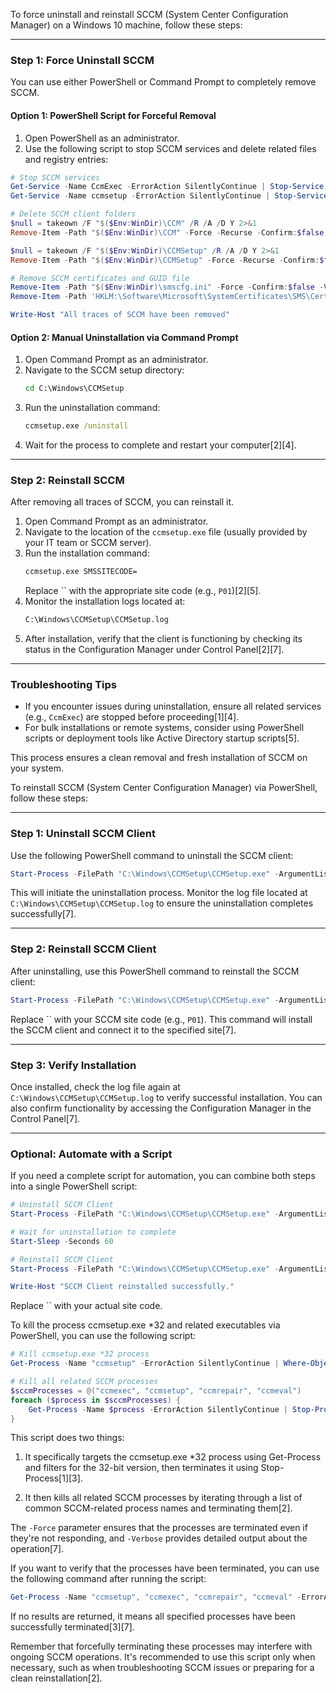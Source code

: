 To force uninstall and reinstall SCCM (System Center Configuration Manager) on a Windows 10 machine, follow these steps:

---

### **Step 1: Force Uninstall SCCM**
You can use either PowerShell or Command Prompt to completely remove SCCM.

#### **Option 1: PowerShell Script for Forceful Removal**
1. Open PowerShell as an administrator.
2. Use the following script to stop SCCM services and delete related files and registry entries:

```powershell
# Stop SCCM services
Get-Service -Name CcmExec -ErrorAction SilentlyContinue | Stop-Service -Force -Verbose
Get-Service -Name ccmsetup -ErrorAction SilentlyContinue | Stop-Service -Force -Verbose

# Delete SCCM client folders
$null = takeown /F "$($Env:WinDir)\CCM" /R /A /D Y 2>&1
Remove-Item -Path "$($Env:WinDir)\CCM" -Force -Recurse -Confirm:$false -Verbose -ErrorAction SilentlyContinue

$null = takeown /F "$($Env:WinDir)\CCMSetup" /R /A /D Y 2>&1
Remove-Item -Path "$($Env:WinDir)\CCMSetup" -Force -Recurse -Confirm:$false -Verbose -ErrorAction SilentlyContinue

# Remove SCCM certificates and GUID file
Remove-Item -Path "$($Env:WinDir)\smscfg.ini" -Force -Confirm:$false -Verbose -ErrorAction SilentlyContinue
Remove-Item -Path 'HKLM:\Software\Microsoft\SystemCertificates\SMS\Certificates\*' -Force -Confirm:$false -Verbose -ErrorAction SilentlyContinue

Write-Host "All traces of SCCM have been removed"
```

#### **Option 2: Manual Uninstallation via Command Prompt**
1. Open Command Prompt as an administrator.
2. Navigate to the SCCM setup directory:
   ```cmd
   cd C:\Windows\CCMSetup
   ```
3. Run the uninstallation command:
   ```cmd
   ccmsetup.exe /uninstall
   ```
4. Wait for the process to complete and restart your computer[2][4].

---

### **Step 2: Reinstall SCCM**
After removing all traces of SCCM, you can reinstall it.

1. Open Command Prompt as an administrator.
2. Navigate to the location of the `ccmsetup.exe` file (usually provided by your IT team or SCCM server).
3. Run the installation command:
   ```cmd
   ccmsetup.exe SMSSITECODE=
   ```
   Replace `` with the appropriate site code (e.g., `P01`)[2][5].
4. Monitor the installation logs located at:
   ```cmd
   C:\Windows\CCMSetup\CCMSetup.log
   ```
5. After installation, verify that the client is functioning by checking its status in the Configuration Manager under Control Panel[2][7].

---

### **Troubleshooting Tips**
- If you encounter issues during uninstallation, ensure all related services (e.g., `CcmExec`) are stopped before proceeding[1][4].
- For bulk installations or remote systems, consider using PowerShell scripts or deployment tools like Active Directory startup scripts[5].

This process ensures a clean removal and fresh installation of SCCM on your system.





To reinstall SCCM (System Center Configuration Manager) via PowerShell, follow these steps:

---

### **Step 1: Uninstall SCCM Client**
Use the following PowerShell command to uninstall the SCCM client:

```powershell
Start-Process -FilePath "C:\Windows\CCMSetup\CCMSetup.exe" -ArgumentList "/uninstall" -Wait -NoNewWindow
```

This will initiate the uninstallation process. Monitor the log file located at `C:\Windows\CCMSetup\CCMSetup.log` to ensure the uninstallation completes successfully[7].

---

### **Step 2: Reinstall SCCM Client**
After uninstalling, use this PowerShell command to reinstall the SCCM client:

```powershell
Start-Process -FilePath "C:\Windows\CCMSetup\CCMSetup.exe" -ArgumentList "SMSSITECODE=" -Wait -NoNewWindow
```

Replace `` with your SCCM site code (e.g., `P01`). This command will install the SCCM client and connect it to the specified site[7].

---

### **Step 3: Verify Installation**
Once installed, check the log file again at `C:\Windows\CCMSetup\CCMSetup.log` to verify successful installation. You can also confirm functionality by accessing the Configuration Manager in the Control Panel[7].

---

### **Optional: Automate with a Script**
If you need a complete script for automation, you can combine both steps into a single PowerShell script:

```powershell
# Uninstall SCCM Client
Start-Process -FilePath "C:\Windows\CCMSetup\CCMSetup.exe" -ArgumentList "/uninstall" -Wait -NoNewWindow

# Wait for uninstallation to complete
Start-Sleep -Seconds 60

# Reinstall SCCM Client
Start-Process -FilePath "C:\Windows\CCMSetup\CCMSetup.exe" -ArgumentList "SMSSITECODE=" -Wait -NoNewWindow

Write-Host "SCCM Client reinstalled successfully."
```

Replace `` with your actual site code.



To kill the process ccmsetup.exe *32 and related executables via PowerShell, you can use the following script:

```powershell
# Kill ccmsetup.exe *32 process
Get-Process -Name "ccmsetup" -ErrorAction SilentlyContinue | Where-Object {$_.ProcessName -like "*32"} | Stop-Process -Force -Verbose

# Kill all related SCCM processes
$sccmProcesses = @("ccmexec", "ccmsetup", "ccmrepair", "ccmeval")
foreach ($process in $sccmProcesses) {
    Get-Process -Name $process -ErrorAction SilentlyContinue | Stop-Process -Force -Verbose
}
```

This script does two things:

1. It specifically targets the ccmsetup.exe *32 process using Get-Process and filters for the 32-bit version, then terminates it using Stop-Process[1][3].

2. It then kills all related SCCM processes by iterating through a list of common SCCM-related process names and terminating them[2].

The `-Force` parameter ensures that the processes are terminated even if they're not responding, and `-Verbose` provides detailed output about the operation[7].

If you want to verify that the processes have been terminated, you can use the following command after running the script:

```powershell
Get-Process -Name "ccmsetup", "ccmexec", "ccmrepair", "ccmeval" -ErrorAction SilentlyContinue
```

If no results are returned, it means all specified processes have been successfully terminated[3][7].

Remember that forcefully terminating these processes may interfere with ongoing SCCM operations. It's recommended to use this script only when necessary, such as when troubleshooting SCCM issues or preparing for a clean reinstallation[2].


